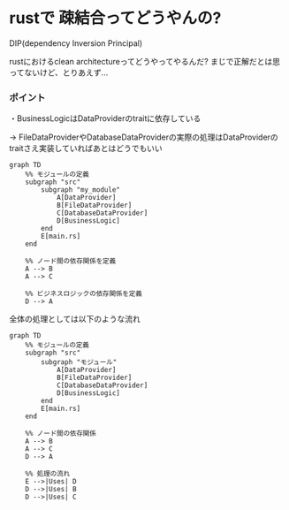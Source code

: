 # rustで 疎結合ってどうやんの?

DIP(dependency Inversion Principal)

rustにおけるclean architectureってどうやってやるんだ?
まじで正解だとは思ってないけど、とりあえず...

### ポイント

・BusinessLogicはDataProviderのtraitに依存している

-> FileDataProviderやDatabaseDataProviderの実際の処理はDataProviderのtraitさえ実装していればあとはどうでもいい

```mermaid
graph TD
    %% モジュールの定義
    subgraph "src"
        subgraph "my_module"
            A[DataProvider] 
            B[FileDataProvider] 
            C[DatabaseDataProvider] 
            D[BusinessLogic]
        end
        E[main.rs]
    end

    %% ノード間の依存関係を定義
    A --> B
    A --> C

    %% ビジネスロジックの依存関係を定義
    D --> A
```

全体の処理としては以下のような流れ

```mermaid
graph TD
    %% モジュールの定義
    subgraph "src"
        subgraph "モジュール"
            A[DataProvider]
            B[FileDataProvider]
            C[DatabaseDataProvider]
            D[BusinessLogic]
        end
        E[main.rs]
    end

    %% ノード間の依存関係
    A --> B
    A --> C
    D --> A

    %% 処理の流れ
    E -->|Uses| D
    D -->|Uses| B
    D -->|Uses| C
```

